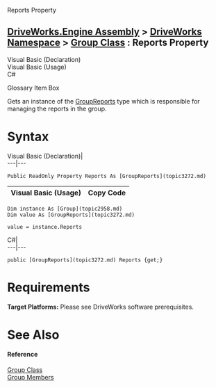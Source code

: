 Reports Property   
  
[DriveWorks.Engine Assembly](topic2156.md) > [DriveWorks Namespace](topic2159.md) > [Group Class](topic2958.md) : Reports Property  
---  
  
Visual Basic (Declaration)    
Visual Basic (Usage)    
C# 

Glossary Item Box

Gets an instance of the [GroupReports](topic3272.md) type which is responsible for managing the reports in the group. 

# Syntax

Visual Basic (Declaration)|   
---|---  
      
    
    Public ReadOnly Property Reports As [GroupReports](topic3272.md)  
  
Visual Basic (Usage)| Copy Code  
---|---  
      
    
    Dim instance As [Group](topic2958.md)
    Dim value As [GroupReports](topic3272.md)
     
    value = instance.Reports  
  
C#|   
---|---  
      
    
    public [GroupReports](topic3272.md) Reports {get;}  
  
# Requirements

**Target Platforms:** Please see DriveWorks software prerequisites.

# See Also

#### Reference

[Group Class](topic2958.md)   
[Group Members](topic2959.md)


